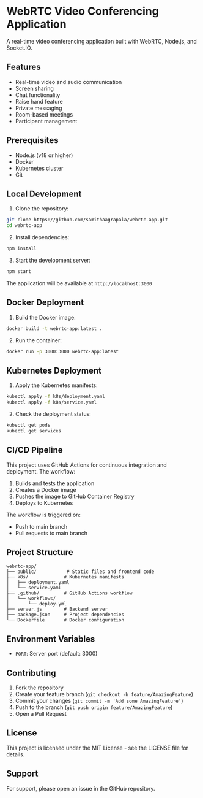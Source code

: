 # WebRTC Video Conferencing Application

A real-time video conferencing application built with WebRTC, Node.js, and Socket.IO.

## Features

- Real-time video and audio communication
- Screen sharing
- Chat functionality
- Raise hand feature
- Private messaging
- Room-based meetings
- Participant management

## Prerequisites

- Node.js (v18 or higher)
- Docker
- Kubernetes cluster
- Git

## Local Development

1. Clone the repository:
```bash
git clone https://github.com/samithaagrapala/webrtc-app.git
cd webrtc-app
```

2. Install dependencies:
```bash
npm install
```

3. Start the development server:
```bash
npm start
```

The application will be available at `http://localhost:3000`

## Docker Deployment

1. Build the Docker image:
```bash
docker build -t webrtc-app:latest .
```

2. Run the container:
```bash
docker run -p 3000:3000 webrtc-app:latest
```

## Kubernetes Deployment

1. Apply the Kubernetes manifests:
```bash
kubectl apply -f k8s/deployment.yaml
kubectl apply -f k8s/service.yaml
```

2. Check the deployment status:
```bash
kubectl get pods
kubectl get services
```

## CI/CD Pipeline

This project uses GitHub Actions for continuous integration and deployment. The workflow:

1. Builds and tests the application
2. Creates a Docker image
3. Pushes the image to GitHub Container Registry
4. Deploys to Kubernetes

The workflow is triggered on:
- Push to main branch
- Pull requests to main branch

## Project Structure

```
webrtc-app/
├── public/           # Static files and frontend code
├── k8s/             # Kubernetes manifests
│   ├── deployment.yaml
│   └── service.yaml
├── .github/         # GitHub Actions workflow
│   └── workflows/
│       └── deploy.yml
├── server.js        # Backend server
├── package.json     # Project dependencies
└── Dockerfile       # Docker configuration
```

## Environment Variables

- `PORT`: Server port (default: 3000)

## Contributing

1. Fork the repository
2. Create your feature branch (`git checkout -b feature/AmazingFeature`)
3. Commit your changes (`git commit -m 'Add some AmazingFeature'`)
4. Push to the branch (`git push origin feature/AmazingFeature`)
5. Open a Pull Request

## License

This project is licensed under the MIT License - see the LICENSE file for details.

## Support

For support, please open an issue in the GitHub repository.
